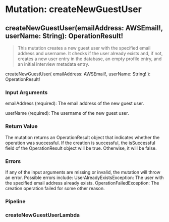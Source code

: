 # Mutation: createNewGuestUser

## createNewGuestUser(emailAddress: AWSEmail!, userName: String): OperationResult!

> This mutation creates a new guest user with the specified email address and username. It checks if the user already exists and, if not, creates a new user entry in the database, an empty profile entry, and an initial interview metadata entry.

createNewGuestUser( emailAddress: AWSEmail!, userName: String! ): OperationResult!

### Input Arguments

emailAddress (required): The email address of the new guest user.

userName (required): The username of the new guest user.

### Return Value

The mutation returns an OperationResult object that indicates whether the operation was successful. If the creation is successful, the isSuccessful field of the OperationResult object will be true. Otherwise, it will be false.

### Errors

If any of the input arguments are missing or invalid, the mutation will throw an error. Possible errors include: UserAlreadyExistsException: The user with the specified email address already exists. OperationFailedException: The creation operation failed for some other reason.

### Pipeline

### createNewGuestUserLambda
